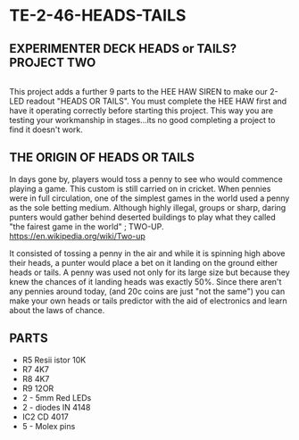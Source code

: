 # TE-2-46-HEADS-TAILS

## EXPERIMENTER DECK HEADS or TAILS? PROJECT TWO

![]()

This project adds a further 9 parts to the HEE HAW SIREN to make our 2-LED readout "HEADS OR TAILS". You must complete the HEE HAW first and have it operating correctly before starting this project. This way you are testing your workmanship in stages...its no good completing a project to find it doesn't work.  

## THE ORIGIN OF HEADS OR TAILS 
In days gone by, players would toss a penny to see who would commence playing a game. This custom is still carried on in cricket. When pennies were in full circulation, one of the simplest games in the world used a penny as the sole betting medium. Although highly illegal, groups or sharp, daring punters would gather behind deserted buildings to play what they called "the fairest game in the world" ; TWO-UP. https://en.wikipedia.org/wiki/Two-up

It consisted of tossing a penny in the air and while it is spinning high above their heads, a punter would place a bet on it landing on the ground either heads or tails. A penny was used not only for its large size but because they knew the chances of it landing heads was exactly 50%. Since there aren't any pennies around today, (and 20c coins are just "not the same") you can make your own heads or tails predictor with the aid of electronics and learn about the laws of chance. 

## PARTS
* R5 Resii istor 10K
* R7 4K7
* R8 4K7
* R9 12OR
* 2 - 5mm Red LEDs
* 2 - diodes IN 4148
* IC2 CD 4017
* 5 - Molex pins 




 



  
